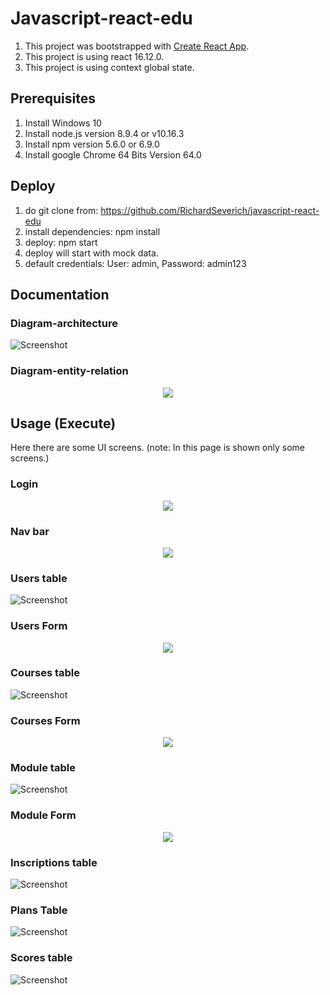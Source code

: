 # Javascript-react-edu

1. This project was bootstrapped with [Create React App](https://github.com/facebookincubator/create-react-app).
2. This project is using react 16.12.0.
3. This project is using context global state.

## Prerequisites

1. Install Windows 10
2. Install node.js version 8.9.4 or v10.16.3
3. Install npm version 5.6.0 or 6.9.0
4. Install google Chrome 64 Bits Version 64.0

## Deploy

1. do git clone from: https://github.com/RichardSeverich/javascript-react-edu
2. install dependencies: npm install
3. deploy: npm start
4. deploy will start with mock data.
5. default credentials: User: admin, Password: admin123

## Documentation

### Diagram-architecture

![Screenshot](documentation/javascript-react-edu-architecture.jpg)

### Diagram-entity-relation

<p align="center">
  <img src="documentation/javascript-react-edu-entity-relation.jpg">
</p>

## Usage (Execute)

Here there are some UI screens.
(note: In this page is shown only some screens.)

### Login

<p align="center">
  <img src="documentation/ui-login.jpg">
</p>

### Nav bar

<p align="center">
  <img src="documentation/ui-nav-bar.jpg">
</p>

### Users table

![Screenshot](documentation/ui-users-table.jpg)

### Users Form

<p align="center">
  <img src="documentation/ui-users-form.jpg">
</p>

### Courses table

![Screenshot](documentation/ui-courses-table.jpg)

### Courses Form

<p align="center">
  <img src="documentation/ui-courses-form.jpg">
</p>

### Module table

![Screenshot](documentation/ui-modules-table.jpg)

### Module Form

<p align="center">
  <img src="documentation/ui-modules-form.jpg">
</p>

### Inscriptions table

![Screenshot](documentation/ui-inscriptions-table.jpg)

### Plans Table

![Screenshot](documentation/ui-plans-table.jpg)

### Scores table

![Screenshot](documentation/ui-scores-table.jpg)
